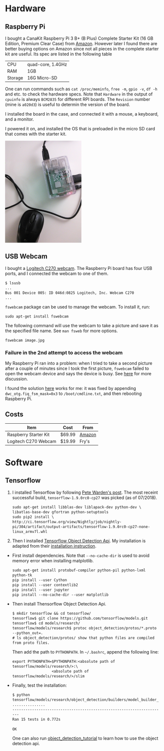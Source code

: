 # Hardware

## Raspberry Pi

I bought a CanaKit Raspberry Pi 3 B+ (B Plus) Complete Starter Kit (16 GB Edition, Premium Clear Case) from [Amazon](https://www.amazon.com/gp/product/B07BLRSKBV/). However later I found there are better buying options on Amazon since not all pieces in the complete starter kit are useful. Its spec are listed in the following table

|   |   |
---|---
CPU           | quad-core, 1.4GHz 
RAM           | 1GB               
Storage       | 16G Micro-SD  

One can run commands such as `cat /proc/meminfo`, `free -m`, `gpio -v`, `df -h` and etc. to check the hardware specs. Note that `Hardware` in the output of `cpuinfo` is always `BCM2835` for different RPI boards. The `Revision` number (mine is `a020d3`) is useful to determin the version of the board.

I installed the board in the case, and connected it with a mouse, a keyboard, and a monitor.

I powered it on, and installed the OS that is preloaded in the micro SD card that comes with the starter kit.


<img src="figs/pi_box.jpg" alt="Pi box in case" width="250px"/>

## USB Webcam

I bought a [Logitech C270 webcam](https://www.amazon.com/dp/B004FHO5Y6). The Raspberry Pi board has four USB ports, and I connected the webcam to one of them.

```
$ lsusb
...
Bus 001 Device 005: ID 046d:0825 Logitech, Inc. Webcam C270
...
```

`fswebcam` package can be used to manage the webcam. To install it, run:

```
sudo apt-get install fswebcam
```

The following command will use the webcam to take a picture and save it as the specified file name. See `man fsweb` for more options.

```
fswebcam image.jpg
```

### Failure in the 2nd attempt to access the webcam

My Raspberry Pi ran into a problem: when I tried to take a second picture after a couple of minutes since I took the first picture, `fswebcam` failed to open the webcam device and says the device is busy. See [here](https://raspberrypi.stackexchange.com/questions/76971/fswebcam-every-other-attempt-results-in-device-busy) for more discussion.

 I found the solution [here](https://www.raspberrypi.org/forums/viewtopic.php?f=28&t=197089) works for me: it was fixed by appending `dwc_otg.fiq_fsm_mask=0x3` to `/boot/cmdline.txt`, and then rebooting Raspberry Pi.

## Costs

|Item|Cost|From|
---|---|---
Raspberry Starter Kit |$69.99      | [Amazon](https://www.amazon.com/gp/product/B07BLRSKBV/) 
Logitech C270 Webcam  |$19.99      | Fry's                

# Software

## Tensorflow

1. I installed Tensorflow by following [Pete Warden's post](https://petewarden.com/2017/08/). The most receint successful build,    `tensorflow-1.9.0rc0-cp27` was picked (as of 07/2018).

   ```
   sudo apt-get install libblas-dev liblapack-dev python-dev \
   libatlas-base-dev gfortran python-setuptools
   sudo pip2 install \
   http://ci.tensorflow.org/view/Nightly/job/nightly-pi/304/artifact/output-artifacts/tensorflow-1.9.0rc0-cp27-none-      linux_armv7l.whl
   ```

2. Then I installed [Tensorflow Object Detection Api](https://github.com/tensorflow/models/tree/master/research/object_detection). My installation is adapted from their [installation instruction](https://github.com/tensorflow/models/blob/master/research/object_detection/g3doc/installation.md).

* First install dependencies. Note that `--no-cache-dir` is used to avoid memory error when installing matplotlib.

     ```
     sudo apt-get install protobuf-compiler python-pil python-lxml python-tk
     pip install --user Cython
     pip install --user contextlib2
     pip install --user jupyter
     pip install --no-cache-dir --user matplotlib
     ```
     
 * Then install Thensorflow Object Detection Api.
 
   ```
   $ mkdir tensorflow && cd tensorflow/
   tensorflow$ git clone https://github.com/tensorflow/models.git
   tensorflow$ cd models/research/
   tensorflow/models/research$ protoc object_detection/protos/*.proto --python_out=.
   # ls object_detection/protos/ show that python files are compiled from proto files.
   ```
 
   Then add the path to `PYTHONPATH`. In `~/.bashrc`, append the following line:
 
   ```
   export PYTHONPATH=$PYTHONPATH:<absolute path of tensorflow/models/research/>:\
                     <absolute path of tensorflow/models/research/>/slim
   ```
 * Finally, test the installation:
 
   ```
   $ python tensorflow/models/research/object_detection/builders/model_builder_test.py
   ...............
   ----------------------------------------------------------------------
   Ran 15 tests in 0.772s

   OK

   ```
 
   One can also run [object_detection_tutorial](object_detection_tutorial.ipynb) to learn how to use the object detection api.
